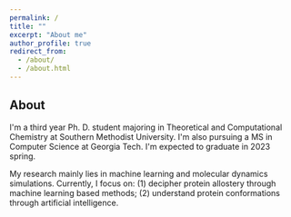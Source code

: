 ```yaml
---
permalink: /
title: ""
excerpt: "About me"
author_profile: true
redirect_from: 
  - /about/
  - /about.html
---
```


About
------

I'm a third year Ph. D. student majoring in Theoretical and Computational Chemistry at Southern Methodist University. I'm also pursuing a MS in Computer Science at Georgia Tech. I'm expected to graduate in 2023 spring. 

My research mainly lies in machine learning and molecular dynamics simulations. Currently, I focus on: (1) decipher protein allostery through machine learning based methods; (2) understand protein conformations through artificial intelligence.

